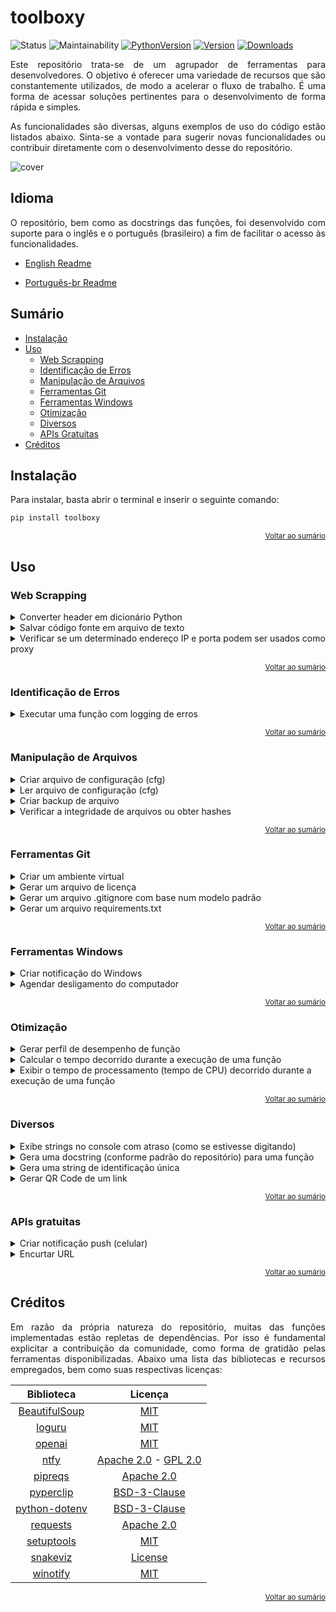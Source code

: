 <div align="left">

# toolboxy

![Status](https://img.shields.io/badge/status-active-brightgree)
![Maintainability](https://img.shields.io/codeclimate/maintainability/Lima-e-Silva/toolboxy?logo=codeclimate)
[![PythonVersion](https://img.shields.io/pypi/pyversions/toolboxy)](https://www.python.org/downloads/)
[![Version](https://img.shields.io/pypi/v/toolboxy)](https://pypi.org/project/toolboxy/)
[![Downloads](https://static.pepy.tech/badge/toolboxy)](https://pepy.tech/project/toolboxy)

<p align="justify">
Este repositório trata-se de um agrupador de ferramentas para desenvolvedores. O objetivo é oferecer uma variedade de recursos que são constantemente utilizados, de modo a acelerar o fluxo de trabalho. É uma forma de acessar soluções pertinentes para o desenvolvimento de forma rápida e simples.
</p>

<p align="justify">
As funcionalidades são diversas, alguns exemplos de uso do código estão listados abaixo. Sinta-se a vontade para sugerir novas funcionalidades ou contribuir diretamente com o desenvolvimento desse do repositório.
</p>

![cover](https://github.com/Lima-e-Silva/toolboxy/blob/main/misc/cover.png)

</div>

## Idioma

<p align="justify">
   O repositório, bem como as docstrings das funções, foi desenvolvido com suporte para o inglês e o português (brasileiro) a fim de facilitar o acesso às funcionalidades.
</p>

- [English Readme](https://github.com/Lima-e-Silva/toolboxy/blob/main/README.md)

- [Português-br Readme](https://github.com/Lima-e-Silva/toolboxy/blob/main/README.pt-br.md)

## Sumário

- [Instalação](#instalação)
- [Uso](#uso)
  - [Web Scrapping](#web-scrapping)
  - [Identificação de Erros](#identificação-de-erros)
  - [Manipulação de Arquivos](#manipulação-de-arquivos)
  - [Ferramentas Git](#ferramentas-git)
  - [Ferramentas Windows](#ferramentas-windows)
  - [Otimização](#otimização)
  - [Diversos](#diversos)
  - [APIs Gratuitas](#apis-gratuitas)
- [Créditos](#créditos)


## Instalação

Para instalar, basta abrir o terminal e inserir o seguinte comando:
 ```cmd
 pip install toolboxy
 ```
 
 <div align='right'>
 
 <sup>[Voltar ao sumário](#sumário)</sup>

 </div>
 
## Uso

### Web Scrapping
<details>
 <summary>Converter header em dicionário Python</summary>
 
 ```python
import toolboxy

headers = """sec-ch-ua-platform: "Windows"
sec-fetch-dest: document
sec-fetch-mode: navigate
sec-fetch-site: same-origin
user-agent: Mozilla/5.0 (Windows NT 10.0; Win64; x64) AppleWebKit/537.36 (KHTML, like Gecko) Chrome/108.0.0.0 Safari/537.36"""

headers_dict = toolboxy.chrome2dict(headers_str=headers)
 ```
 </details>
 
 <details>
 <summary>Salvar código fonte em arquivo de texto</summary>
 
 ```python
import toolboxy

url = 'https://raw.githubusercontent.com/Lima-e-Silva/toolboxy/main/README.md'

toolboxy.html2txt(url=url, output_path='Github-toolboxy.txt')
 ```
 </details>
 
 <details>
 <summary>Verificar se um determinado endereço IP e porta podem ser usados como proxy</summary>
 
 ```python
 import toolboxy
 
 # Endereços de IP e respectivas portas podem ser encontrados aqui: "https://free-proxy-list.net"
 ip = '80.252.5.34'
 port = '7001'
 
 if toolboxy.verify_proxy(ip=ip, port=port):
    print('IP e porta funcionais!')
 ```
 </details>
 
 <div align='right'>
 
 <sup>[Voltar ao sumário](#sumário)</sup>

 </div>
 
 ### Identificação de Erros
 
 <details>
 <summary>Executar uma função com logging de erros</summary>
 
 ```python
 import toolboxy
 
 # Função que está apresentando erros
 def foo(a,b):
    return a/b
 
 toolboxy.debug_function(foo, a=1, b=0, output='logfile')
 ```
 </details>
 
  <div align='right'>
 
  <sup>[Voltar ao sumário](#sumário)</sup>

  </div>
  
 ### Manipulação de Arquivos
 
 <details>
 <summary>Criar arquivo de configuração (cfg)</summary>
 
 ```python
 import toolboxy
 
 config_dict = {
    'seção': {
        'A': '1',
        'B': '2'
    }
 }
 
 toolboxy.create_cfg(file='config.cfg', cfg_dict=config_dict)

 ```
 </details>
 
 <details>
 <summary>Ler arquivo de configuração (cfg)</summary>
 
 ```python
 import toolboxy
 
 config_dict = toolboxy.read_cfg(file='config.cfg')

 ```
 </details>
  
 <details>
 <summary>Criar backup de arquivo</summary>
 
 ```python
 import toolboxy

 toolboxy.backup(file='arquivo_importante.txt', output_path='backups/cópias_de_segurança')

 ```
 </details>
 
 <details>
 <summary>Verificar a integridade de arquivos ou obter hashes</summary>
 
 ```python
 import toolboxy

if toolboxy.check_hash('file.txt', 'backup.txt'):
    print('Integridade Verificada')

file_hash = toolboxy.check_hash('file.txt')
 ```
 </details>
 
  <div align='right'>
 
  <sup>[Voltar ao sumário](#sumário)</sup>

  </div>
  
 ### Ferramentas Git
 
 <details>
 <summary>Criar um ambiente virtual</summary>
 
 ```python
 import toolboxy

toolboxy.create_env()

 ```
 </details>
 
 <details>
 <summary>Gerar um arquivo de licença</summary>
 
 ```python
 import toolboxy

toolboxy.license(license_type='MIT', name='Luiz Paulo Lima e Silva')

 ```
 </details>
 
 <details>
 <summary>Gerar um arquivo .gitignore com base num modelo padrão</summary>
 
 ```python
 import toolboxy

toolboxy.git_ignore(folders=['pasta-pessoal'], extensions=['xlsx', 'pdf'])
 ```
 </details>
 
 <details>
 <summary>Gerar um arquivo requirements.txt</summary>
 
 ```python
 import toolboxy

toolboxy.requirements()
 ```
 </details>
 
  <div align='right'>
 
  <sup>[Voltar ao sumário](#sumário)</sup>

  </div>
  
 ### Ferramentas Windows
 
 <details>
 <summary>Criar notificação do Windows</summary>
 
 ```python
 import toolboxy

toolboxy.notify(
    id='toolboxy',
    title='Demonstração',
    message='Essa notificação trata-se de mera demonstração',
    buttons={'Abrir link': 'https://github.com/Lima-e-Silva/toolboxy/'},
    sound=True,
    audio_loop=False)

 ```
 </details>
 
 <details>
 <summary>Agendar desligamento do computador</summary>
 
 ```python
import toolboxy

toolboxy.shutdown(time=3600, message="Hora de dormir Zzz...")

 ```
 </details>
 
  <div align='right'>
 
  <sup>[Voltar ao sumário](#sumário)</sup>

  </div>
  
 ### Otimização
 
 <details>
 <summary>Gerar perfil de desempenho de função</summary>
 
 ```python
 import toolboxy

def foo(x, y=3):
    for n in range(x):
        print(n**y)

toolboxy.prof('output', foo, 100, y=2)

 ```
 </details>
 
 <details>
 <summary>Calcular o tempo decorrido durante a execução de uma função</summary>
 
 ```python
 import toolboxy

def foo(n):
    values = list()
    for i in range(n):
        for _ in range(i):
            values.append(i)
    print(values)

print(toolboxy.elapsed_clocktime(foo, 100))

```
</details>

<details>
 <summary>Exibir o tempo de processamento (tempo de CPU) decorrido durante a execução de uma função</summary>
 
 ```python
 import toolboxy

def foo(n):
    values = list()
    for i in range(n):
        for _ in range(i):
            values.append(i)
    print(values)

toolboxy.elapsed_cputime(foo, 100)
```
</details>
 
  <div align='right'>
 
  <sup>[Voltar ao sumário](#sumário)</sup>

  </div>
  
 ### Diversos
 
  <details>
 <summary>Exibe strings no console com atraso (como se estivesse digitando)</summary>
 
 ```python
import toolboxy

toolboxy.delay_print('Olá Mundo!')
```
</details>

 <details>
 <summary>Gera uma docstring (conforme padrão do repositório) para uma função</summary>
 
 ```python
import toolboxy


def minha_função():
    print("Essa é minha função")


print(toolboxy.gpt_docstring(minha_função,api_key="SUA_CHAVE_API"))

# Saída:
# """
# English:
# ----------
# Prints a string to the console.
#
# Returns
# -------
# None
#
# Português (brasileiro):
# ----------
# Imprime uma string no console.
#
# Retorna
# -------
# None
# """

# Você também pode armazenar sua chave api em um arquivo .env e então chamar a função sem especificar a chave.
# Exemplo:
# toolboxy.gpt_docstring(minha_função)
```
</details>
 
 <details>
 <summary>Gera uma string de identificação única</summary>
 
 ```python
 import toolboxy

id = toolboxy.unique_id(length=6,
                   letters=True,
                   numbers=True,
                   lower_case=False,
                   blocks=4)

# Exemplo de saída: 0AMKPJ-LITCGF-N5A1LM-TCSHZF
 ```
 </details>
 
 
 <details>
 <summary>Gerar QR Code de um link</summary>
 
 ```python
 import toolboxy

toolboxy.QRcode(url='https://github.com/Lima-e-Silva/toolboxy/',
                size=150,
                output='Meu QR Code')

 ```
 </details>
 
 <div align='right'>
 
  <sup>[Voltar ao sumário](#sumário)</sup>

 </div>
  
 ### APIs gratuitas
 
  <details>
 <summary>Criar notificação push (celular)</summary>
 
 ```python
 import toolboxy

TOPIC = 'notifications'  # Mais informações aqui: https://ntfy.sh

toolboxy.smartphone_notify(topic=TOPIC,
                           message='Isso é uma notificação de demonstração',
                           title='Notificação Teste')
 ```
 </details>
 
 <details>
 <summary>Encurtar URL</summary>
 
 ```python
 import toolboxy

url = 'https://www.google.com.br'

if short:= toolboxy.short_url(url):
    print(short)

# Exemplo de Saída: https://gotiny.cc/xr4cs6
 ```
 </details>
 
<div align='right'>

<sup>[Voltar ao sumário](#sumário)</sup>

</div>

## Créditos

<p align="justify">
Em razão da própria natureza do repositório, muitas das funções implementadas estão repletas de dependências. Por isso é fundamental explicitar a contribuição da comunidade, como forma de gratidão pelas ferramentas disponibilizadas. Abaixo uma lista das bibliotecas e recursos empregados, bem como suas respectivas licenças:
</p>

|   Biblioteca   | Licença |
|:--------------:|:-------:|
| [BeautifulSoup](https://www.crummy.com/software/BeautifulSoup/) |   [MIT](https://www.crummy.com/software/BeautifulSoup/)   |
| [loguru](https://github.com/Delgan/loguru) | [MIT](https://github.com/Delgan/loguru/blob/master/LICENSE) |
| [openai](https://github.com/openai/openai-python) | [MIT](https://github.com/openai/openai-python/blob/main/LICENSE) |
| [ntfy](https://github.com/binwiederhier/ntfy) | [Apache 2.0](https://github.com/binwiederhier/ntfy/blob/main/LICENSE) - [GPL 2.0](https://github.com/binwiederhier/ntfy/blob/main/LICENSE.GPLv2) |
| [pipreqs](https://github.com/bndr/pipreqs) | [Apache 2.0](https://github.com/bndr/pipreqs/blob/master/LICENSE) |
| [pyperclip](https://github.com/asweigart/pyperclip) | [BSD-3-Clause](https://github.com/asweigart/pyperclip/blob/master/LICENSE.txt) |
| [python-dotenv](https://github.com/theskumar/python-dotenv) | [BSD-3-Clause](https://github.com/theskumar/python-dotenv/blob/main/LICENSE) |
| [requests](https://github.com/psf/requests) | [Apache 2.0](https://github.com/psf/requests/blob/main/LICENSE) |
| [setuptools](https://github.com/pypa/setuptools) | [MIT](https://github.com/pypa/setuptools/blob/main/LICENSE) |
| [snakeviz](https://github.com/jiffyclub/snakeviz) | [License](https://github.com/jiffyclub/snakeviz/blob/master/LICENSE.txt) |
| [winotify](https://github.com/versa-syahptr/winotify) | [MIT](https://github.com/versa-syahptr/winotify/blob/master/LICENSE) |


<div align='right'>

<sup>[Voltar ao sumário](#sumário)</sup>

</div>